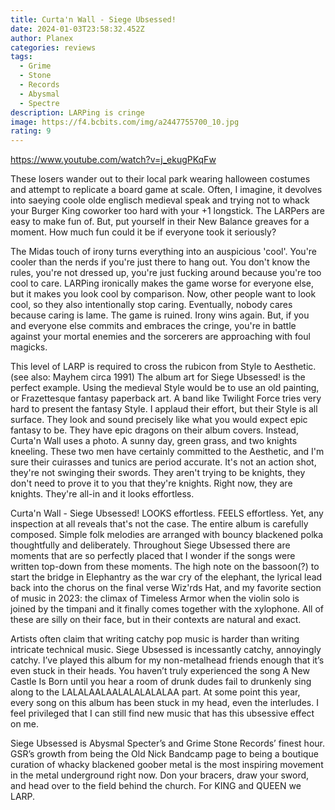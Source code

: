 ```yaml
---
title: Curta'n Wall - Siege Ubsessed!
date: 2024-01-03T23:58:32.452Z
author: Planex
categories: reviews
tags:
  - Grime
  - Stone
  - Records
  - Abysmal
  - Spectre
description: LARPing is cringe
image: https://f4.bcbits.com/img/a2447755700_10.jpg
rating: 9
---
```

https://www.youtube.com/watch?v=j_ekugPKqFw

These losers wander out to their local park wearing halloween costumes and attempt to replicate a board game at scale. Often, I imagine, it devolves into saeying coole olde englisch medieval speak and trying not to whack your Burger King coworker too hard with your +1 longstick. The LARPers are easy to make fun of. But, put yourself in their New Balance greaves for a moment. How much fun could it be if everyone took it seriously?

The Midas touch of irony turns everything into an auspicious 'cool'. You're cooler than the nerds if you're just there to hang out. You don't know the rules, you're not dressed up, you're just fucking around because you're too cool to care. LARPing ironically makes the game worse for everyone else, but it makes you look cool by comparison. Now, other people want to look cool, so they also intentionally stop caring. Eventually, nobody cares because caring is lame. The game is ruined. Irony wins again. But, if you and everyone else commits and embraces the cringe, you're in battle against your mortal enemies and the sorcerers are approaching with foul magicks.

This level of LARP is required to cross the rubicon from Style to Aesthetic. (see also: Mayhem circa 1991) The album art for Siege Ubsessed! is the perfect example. Using the medieval Style would be to use an old painting, or Frazettesque fantasy paperback art. A band like Twilight Force tries very hard to present the fantasy Style. I applaud their effort, but their Style is all surface. They look and sound precisely like what you would expect epic fantasy to be. They have epic dragons on their album covers. Instead, Curta'n Wall uses a photo. A sunny day, green grass, and two knights kneeling. These two men have certainly committed to the Aesthetic, and I'm sure their cuirasses and tunics are period accurate. It's not an action shot, they're not swinging their swords. They aren't trying to be knights, they don't need to prove it to you that they're knights. Right now, they are knights. They're all-in and it looks effortless.

Curta'n Wall - Siege Ubsessed! LOOKS effortless. FEELS effortless. Yet, any inspection at all reveals that's not the case. The entire album is carefully composed. Simple folk melodies are arranged with bouncy blackened polka thoughtfully and deliberately. Throughout Siege Ubsessed there are moments that are so perfectly placed that I wonder if the songs were written top-down from these moments. The high note on the bassoon(?) to start the bridge in Elephantry as the war cry of the elephant, the lyrical lead back into the chorus on the final verse Wiz'rds Hat, and my favorite section of music in 2023: the climax of Timeless Armor when the violin solo is joined by the timpani and it finally comes together with the xylophone. All of these are silly on their face, but in their contexts are natural and exact.

Artists often claim that writing catchy pop music is harder than writing intricate technical music. Siege Ubsessed is incessantly catchy, annoyingly catchy. I’ve played this album for my non-metalhead friends enough that it’s even stuck in their heads. You haven’t truly experienced the song A New Castle Is Born until you hear a room of drunk dudes fail to drunkenly sing along to the LALALAALAALALALALALAA part. At some point this year, every song on this album has been stuck in my head, even the interludes. I feel privileged that I can still find new music that has this ubsessive effect on me.

Siege Ubsessed is Abysmal Specter’s and Grime Stone Records’ finest hour. GSR’s growth from being the Old Nick Bandcamp page to being a boutique curation of whacky blackened goober metal is the most inspiring movement in the metal underground right now. Don your bracers, draw your sword, and head over to the field behind the church. For KING and QUEEN we LARP.
